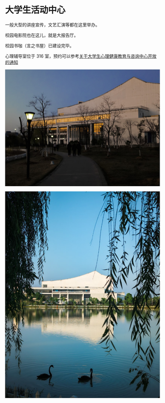 # 大学生活动中心

一般大型的讲座宣传，文艺汇演等都在这里举办。

校园电影院也在这儿，就是大报告厅。

校园书咖（言之书屋）已建设完毕。

心理辅导室位于 316 室，预约可以参考[关于大学生心理健康教育与咨询中心开放的通知](https://xgzx.hfut.edu.cn/9c/a5/c689a40101/page.htm)

![傍晚的大活](dahuo_1.jpg)

![大活和黑天鹅](dahuo_2.jpg)
